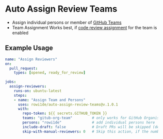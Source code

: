 
# Auto Assign Review Teams
- Assign individual persons or member of [GitHub Teams](https://help.github.com/en/github/setting-up-and-managing-organizations-and-teams/organizing-members-into-teams) 
- Team Assignment Works best, if [code review assignment](https://help.github.com/en/github/setting-up-and-managing-organizations-and-teams/managing-code-review-assignment-for-your-team) for the team is enabled

## Example Usage
```yaml
name: "Assign Reviewers"
on:  
  pull_request:
    types: [opened, ready_for_review]
     
jobs:
  assign-reviewers:
    runs-on: ubuntu-latest
    steps:
    - name: "Assign Team and Persons"
      uses: rowi1de/auto-assign-review-teams@v.1.0.1
      with:
        repo-token: ${{ secrets.GITHUB_TOKEN }}
        teams: "gitub-org-team"         # only works for GitHub Organisation/Teams
        persons: "rowi1de"              # add individual persons here 
        include-draft: false            # Draft PRs will be skipped (default: false)
        skip-with-manual-reviewers: 0   # Skip this action, if the number of reviwers was already assigned (default: 0)
```
